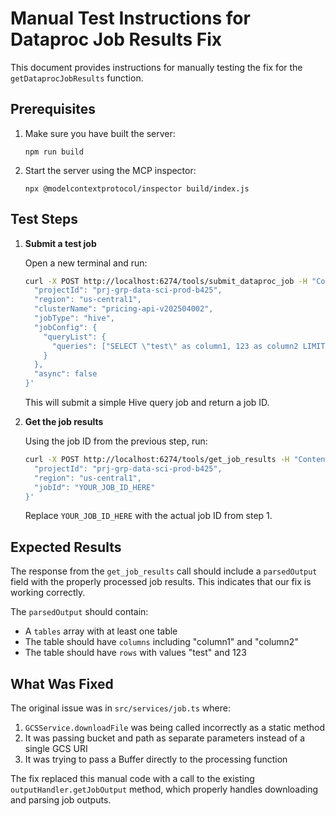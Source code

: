 # Manual Test Instructions for Dataproc Job Results Fix

This document provides instructions for manually testing the fix for the `getDataprocJobResults` function.

## Prerequisites

1. Make sure you have built the server:
   ```
   npm run build
   ```

2. Start the server using the MCP inspector:
   ```
   npx @modelcontextprotocol/inspector build/index.js
   ```

## Test Steps

1. **Submit a test job**

   Open a new terminal and run:
   ```bash
   curl -X POST http://localhost:6274/tools/submit_dataproc_job -H "Content-Type: application/json" -d '{
     "projectId": "prj-grp-data-sci-prod-b425",
     "region": "us-central1",
     "clusterName": "pricing-api-v202504002",
     "jobType": "hive",
     "jobConfig": {
       "queryList": {
         "queries": ["SELECT \"test\" as column1, 123 as column2 LIMIT 1;"]
       }
     },
     "async": false
   }'
   ```

   This will submit a simple Hive query job and return a job ID.

2. **Get the job results**

   Using the job ID from the previous step, run:
   ```bash
   curl -X POST http://localhost:6274/tools/get_job_results -H "Content-Type: application/json" -d '{
     "projectId": "prj-grp-data-sci-prod-b425",
     "region": "us-central1",
     "jobId": "YOUR_JOB_ID_HERE"
   }'
   ```

   Replace `YOUR_JOB_ID_HERE` with the actual job ID from step 1.

## Expected Results

The response from the `get_job_results` call should include a `parsedOutput` field with the properly processed job results. This indicates that our fix is working correctly.

The `parsedOutput` should contain:
- A `tables` array with at least one table
- The table should have `columns` including "column1" and "column2"
- The table should have `rows` with values "test" and 123

## What Was Fixed

The original issue was in `src/services/job.ts` where:
1. `GCSService.downloadFile` was being called incorrectly as a static method
2. It was passing bucket and path as separate parameters instead of a single GCS URI
3. It was trying to pass a Buffer directly to the processing function

The fix replaced this manual code with a call to the existing `outputHandler.getJobOutput` method, which properly handles downloading and parsing job outputs.
